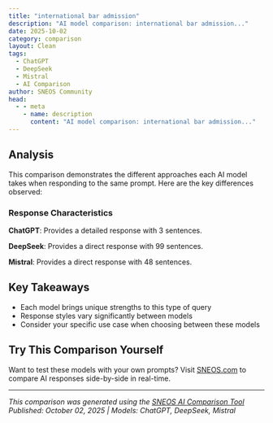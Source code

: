 ```yaml
---
title: "international bar admission"
description: "AI model comparison: international bar admission..."
date: 2025-10-02
category: comparison
layout: Clean
tags:
  - ChatGPT
  - DeepSeek
  - Mistral
  - AI Comparison
author: SNEOS Community
head:
  - - meta
    - name: description
      content: "AI model comparison: international bar admission..."
---
```


<ChatComparison
  title="international bar admission"
  prompt="international bar admission"
  :responses='{"ChatGPT": "\u0022International bar admission\u0022 typically refers to the process or status by which a lawyer or legal professional is admitted to practice law in a jurisdiction outside of their home country. This can involve passing another country\u2019s bar exam, fulfilling specific legal education requirements, or meeting other criteria established by that jurisdiction\u0027s bar association or regulatory body.\n\nIf you have a specific question about international bar admission, such as requirements for a particular country, eligibility, or procedures, please let me know, and I can provide more detailed information!", "DeepSeek": "Of course. This is a complex topic, as there is no single \u0022international bar admission.\u0022 Instead, lawyers seeking to practice in a country other than the one where they originally qualified must navigate the specific legal licensing requirements of that target country.\n\nHere is a comprehensive guide to the general pathways, key considerations, and major jurisdictions.\n\n### The Core Concept: Admission is National, Not International\n\nEach country (and in federations like the US and Canada, each state or province) has its own sovereign right to regulate who can practice law within its borders. There is no global license or \u0022international bar.\u0022\n\nThe process for a foreign-educated lawyer is typically called **\u0022requalification\u0022** or **\u0022foreign lawyer admission.\u0022**\n\n---\n\n### Common Pathways for Foreign Lawyers\n\nWhile requirements vary drastically, most countries offer one or more of the following pathways:\n\n#### 1. The \u0022Bar Exam\u0022 Route\nYou sit for the local bar examination, often with some concessions based on your existing qualifications.\n* **Prime Example: The United States**\n * Each state sets its own rules. Most states allow foreign-trained lawyers to sit for the bar exam, but they have strict requirements for evaluating their foreign law degree.\n * Typically, you must demonstrate that your initial law degree (e.g., LL.B.) is equivalent to an American J.D. This often involves a detailed credential evaluation.\n * Some states (like New York) are more welcoming than others. New York allows lawyers from common law countries (e.g., the UK, Canada, Australia) to sit for the bar exam, sometimes after completing an LL.M. degree from an ABA-approved law school.\n * **California** has its own unique and detailed evaluation process but is also a popular destination for foreign lawyers.\n\n#### 2. The \u0022Conversion Exam / Transfer\u0022 Route\nYou take a series of specialized exams that cover the core subjects of the local law, but you are exempt from the full law degree requirement.\n* **Prime Example: England and Wales**\n * The Solicitors Regulation Authority (SRA) has a **Qualified Lawyers Transfer Scheme (QLTS)**, which is being replaced by the **Qualified Lawyers Work Experience (QLWE)** pathway. This involves demonstrating relevant legal work experience and passing the Solicitors Qualifying Examination (SQE).\n * For barristers, the process is managed by the Bar Standards Board (BSB) and is highly individualized.\n* **Other Examples:**\n * **Canada:** Each province has its own process. In Ontario, for example, foreign-trained lawyers must go through the National Committee on Accreditation (NCA), which assesses their credentials and typically requires them to pass 5-10 core Canadian law exams before they can enter the provincial bar admission program.\n * **Australia:** Similar to the UK, each state has a legal profession admission board. Foreign lawyers typically must have their qualifications assessed and may need to complete \u0022top-up\u0022 subjects or practical legal training (PLT).\n\n#### 3. The \u0022Limited Practice / Foreign Law Consultant\u0022 Route\nYou register as a \u0022Foreign Legal Consultant\u0022 (FLC). This allows you to advise on the law of your home jurisdiction and international law, but **not** on the host country\u0027s domestic law.\n* This is a great option for lawyers working in international firms, in-house for multinational corporations, or in specialized areas like international arbitration.\n* Jurisdictions with well-established FLC regimes include **New York, England \u0026 Wales, Hong Kong, Singapore, and several U.S. states.**\n\n#### 4. The \u0022Double Degree / LL.M. Pathway\u0022\nSome jurisdictions allow you to \u0022bridge\u0022 your foreign qualification by completing a local law degree (LL.B./J.D.) or a Master of Laws (LL.M.). The LL.M. is often a key stepping stone in the U.S. and UK for meeting the academic requirements to sit for the bar or transfer exams.\n\n---\n\n### Key Considerations and Challenges\n\n1. **Jurisdiction Selection:** Your strategy depends entirely on where you want to practice. Research that specific jurisdiction\u0027s legal regulatory body.\n2. **Language Proficiency:** You will almost always need to demonstrate professional-level fluency in the official language(s) of the legal system.\n3. **Cost and Time:** These processes are expensive and time-consuming. Bar exam prep courses, application fees, and potential tuition for an LL.M. can amount to tens of thousands of dollars.\n4. **Character and Fitness:** All jurisdictions will conduct a thorough background check to ensure you are of good moral character.\n5. **Immigration Status:** You must secure the appropriate visa or work permit to live and work in the country, which is a separate process from bar admission.\n\n---\n\n### Major Jurisdictions at a Glance\n\n| Jurisdiction | Governing Body | Primary Pathway for Foreign Lawyers | Key Point |\n| :--- | :--- | :--- | :--- |\n| **New York, USA** | New York State Board of Law Examiners | Bar Exam Route (often with a qualifying LL.M.) | One of the most popular and accessible U.S. jurisdictions for foreign lawyers. |\n| **England \u0026 Wales** | Solicitors Regulation Authority (SRA) | Conversion Route (SQE) | The new SQE system standardizes the path for both domestic and foreign lawyers. |\n| **Ontario, Canada** | Law Society of Ontario (LSO) | Conversion Route (via NCA exams) | The NCA process is rigorous and specific, requiring exams in core Canadian law subjects. |\n| **Singapore** | Singapore Institute of Legal Education (SILE) | Bar Exam Route or Foreign Lawyer Exam | Has specific rules for \u0022recognized\u0022 jurisdictions and a difficult Bar exam for others. |\n| **Hong Kong** | Law Society of Hong Kong | Conversion Exams or Admission based on Reciprocity | Relatively accessible for commonwealth lawyers, but political changes may affect future rules. |\n| **European Union** | Varies by Member State | **EU Directive** facilitates recognition for EU lawyers. For non-EU, it\u0027s a complex, country-by-country process. | Germany and France, for instance, often require a full second law degree and state exam. |\n\n### Actionable First Steps\n\n1. **Define Your Goal:** Be specific. \u0022I want to practice U.S. securities law in New York\u0022 is a much better starting point than \u0022I want an international law license.\u0022\n2. **Research the Specific Jurisdiction:** Find the official website of the bar or law society for that state or country. This is the only source of definitive, up-to-date information.\n3. **Evaluate Your Credentials:** Contact the relevant governing body early to understand how your law degree and experience will be assessed.\n4. **Consider an LL.M.:** For many, a strategic LL.M. in the target country is the most effective way to meet academic requirements, build a network, and prepare for the bar exam.\n\nNavigating international bar admission is a significant undertaking, but with careful research and planning, it is an achievable goal for qualified and determined lawyers.", "Mistral": "International bar admission refers to the process by which lawyers qualify to practice law in countries other than where they initially qualified. The requirements and procedures for international bar admission vary significantly from one jurisdiction to another. Here are some general steps and considerations for lawyers seeking international bar admission:\n\n### 1. **Research Requirements**\n - **Jurisdiction-Specific Rules:** Each country has its own set of rules and requirements for bar admission. Research the specific requirements for the jurisdiction where you wish to practice.\n - **Eligibility Criteria:** Understand the eligibility criteria, which may include educational qualifications, work experience, language proficiency, and character and fitness requirements.\n\n### 2. **Educational Qualifications**\n - **Law Degree:** Most jurisdictions require a law degree from a recognized institution. Some may require additional coursework or a specific type of law degree (e.g., LL.B., J.D., LL.M.).\n - **Foreign Legal Education:** Some countries may require foreign-trained lawyers to complete additional legal education or a conversion course.\n\n### 3. **Examinations**\n - **Bar Exam:** Many jurisdictions require candidates to pass a bar exam. The format and content of the exam can vary widely.\n - **Language Proficiency:** Some countries may require proficiency in the local language, which may be assessed through a language exam.\n\n### 4. **Practical Training**\n - **Articleship/Traineeship:** Some jurisdictions require a period of practical training, often referred to as articleship or traineeship, under the supervision of a qualified lawyer.\n - **Work Experience:** Prior legal work experience may be a requirement or an advantage in some jurisdictions.\n\n### 5. **Character and Fitness**\n - **Background Check:** Most jurisdictions conduct a background check to ensure candidates meet character and fitness standards.\n - **References:** You may need to provide references from legal professionals or other reputable individuals.\n\n### 6. **Application Process**\n - **Application Form:** Complete the application form provided by the relevant bar association or regulatory body.\n - **Supporting Documents:** Submit all required supporting documents, which may include transcripts, certificates, references, and identification documents.\n - **Fees:** Pay any applicable fees for the application process and examinations.\n\n### 7. **Interviews and Assessments**\n - **Interview:** Some jurisdictions may require an interview as part of the admission process.\n - **Assessment:** Additional assessments, such as practical skills assessments, may be required.\n\n### 8. **Reciprocity Agreements**\n - **Mutual Recognition:** Some countries have reciprocity agreements that allow lawyers from certain jurisdictions to practice with fewer requirements. Check if such agreements exist between your home jurisdiction and the target jurisdiction.\n\n### 9. **Continuing Legal Education (CLE)**\n - **Ongoing Requirements:** Once admitted, you may need to fulfill continuing legal education requirements to maintain your license to practice.\n\n### 10. **Professional Conduct**\n - **Ethical Standards:** Familiarize yourself with the ethical standards and professional conduct rules of the jurisdiction where you wish to practice.\n\n### Examples of International Bar Admission Processes:\n- **United States:** Each state has its own bar admission process, often involving a bar exam, the Multistate Professional Responsibility Examination (MPRE), and a character and fitness evaluation.\n- **United Kingdom:** Foreign-trained lawyers may need to complete the Qualified Lawyers Transfer Scheme (QLTS) or the Solicitors Qualifying Examination (SQE).\n- **Australia:** Lawyers may need to complete a Practical Legal Training (PLT) course and apply to the relevant state or territory\u0027s legal admitting authority.\n- **Canada:** Each province has its own bar admission process, often involving a bar exam and a period of articleship.\n\n### Conclusion\nInternational bar admission is a complex process that requires careful planning and preparation. It is essential to thoroughly research the specific requirements of the jurisdiction where you wish to practice and to seek guidance from legal professionals or regulatory bodies as needed."}' 
  published-date="00:42"
/>

## Analysis

This comparison demonstrates the different approaches each AI model takes when responding to the same prompt. Here are the key differences observed:

### Response Characteristics

**ChatGPT**: Provides a detailed response with 3 sentences. 

**DeepSeek**: Provides a direct response with 99 sentences. 

**Mistral**: Provides a direct response with 48 sentences. 

## Key Takeaways

- Each model brings unique strengths to this type of query
- Response styles vary significantly between models
- Consider your specific use case when choosing between these models

## Try This Comparison Yourself

Want to test these models with your own prompts? Visit [SNEOS.com](https://sneos.com) to compare AI responses side-by-side in real-time.

---

*This comparison was generated using the [SNEOS AI Comparison Tool](https://sneos.com)*
*Published: October 02, 2025 | Models: ChatGPT, DeepSeek, Mistral*
